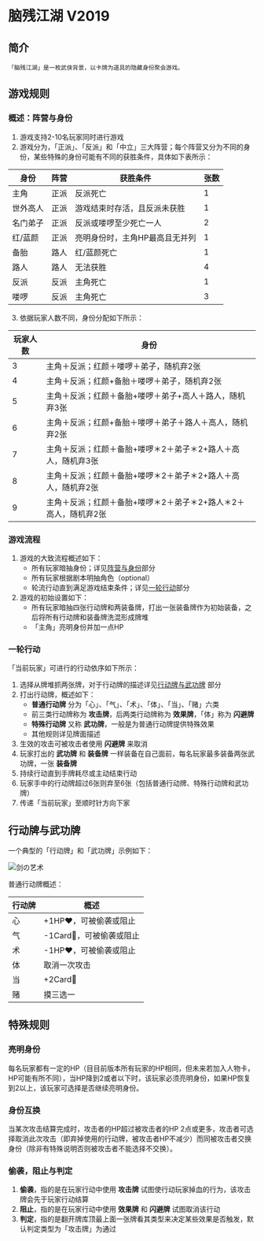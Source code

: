 # 脑残江湖 V2019

## 简介

    「脑残江湖」是一枚武侠背景，以卡牌为道具的隐藏身份聚会游戏。

## 游戏规则

### 概述：阵营与身份

1.  游戏支持2-10名玩家同时进行游戏
2.  游戏分为，「正派」、「反派」和「中立」三大阵营；每个阵营又分为不同的身份，某些特殊的身份可能有不同的获胜条件，具体如下表所示：

| 身份 | 阵营 | 获胜条件 | 张数 |
|---|---|---|---|
| 主角 | 正派 | 反派死亡 | 1 |
| 世外高人 | 正派 | 游戏结束时存活，且反派未获胜 | 1 |
| 名门弟子 | 正派 | 反派或喽啰至少死亡一人 | 2 |
| 红/蓝颜 | 正派 | 亮明身份时，主角HP最高且无并列 | 1 |
| 备胎 | 路人 | 红/蓝颜死亡 | 1 |
| 路人| 路人 | 无法获胜 | 4 |
| 反派 | 反派 | 主角死亡 | 1 |
| 喽啰 | 反派 | 主角死亡 | 3 |

3. 依据玩家人数不同，身份分配如下所示：

| 玩家人数 | 身份 |
|---|---|
| 3 | 主角＋反派；红颜＋喽啰＋弟子，随机弃2张 |
| 4 | 主角＋反派；红颜+备胎＋喽啰＋弟子，随机弃2张 |
| 5 | 主⾓＋反派；红颜＋备胎+喽啰＋弟子+⾼人＋路人，随机弃3张 |
| 6 | 主角＋反派；红颜+备胎＋喽啰＋弟子＋路人＋⾼人，随机弃2张 |
| 7 | 主角＋反派；红颜＋备胎+喽啰＊2＋弟子＊2+路人＋⾼人，随机弃3张 |
| 8 | 主角＋反派；红颜＋备胎+喽啰＊2＋弟子＊2+路人＋⾼人，随机弃2张 |
| 9 | 主角＋反派；红颜＋备胎+喽啰＊2＋弟子＊2+路人＊2＋⾼人，随机弃2张 |

### 游戏流程

1.  游戏的大致流程概述如下：
    -   所有玩家暗抽身份；详见[阵营与身份](#概述：阵营与身份)部分
    -   所有玩家根据剧本明抽角色（optional）
    -   轮流行动直到满足游戏结束条件；详见[一轮行动](#一轮行动)部分
2.  游戏的初始设置如下：
    -   所有玩家暗抽四张行动牌和两装备牌，打出一张装备牌作为初始装备，之后将所有行动牌和装备牌洗混形成牌堆
    -   「主角」亮明身份并加一点HP

### 一轮行动

「当前玩家」可进行的行动依序如下所示：

1.  选择从牌堆抓两张牌，对于行动牌的描述详见[行动牌与武功牌](#行动牌与武功牌) 部分
2.  打出行动牌，概述如下：
    -  __普通行动牌__ 分为「心」、「气」、「术」、「体」、「当」、「赌」六类
    - 前三类行动牌称为 __攻击牌__，后两类行动牌称为 __效果牌__，「体」称为 __闪避牌__
    - __特殊行动牌__ 又称 __武功牌__，一般是为普通行动牌提供特殊效果
    - 其他规则详见牌面描述
3.  生效的攻击可被攻击者使用 __闪避牌__ 来取消
4.  玩家打出的 __武功牌__ 和 __装备牌__ 一样装备在自己面前，每名玩家最多装备两张武功牌，一张 __装备牌__
5.  持续行动直到手牌耗尽或主动结束行动
6.  玩家手中的行动牌超过6张则弃至6张（包括普通行动牌、特殊行动牌和武功牌）
7.  传递「当前玩家」至顺时针方向下家

## 行动牌与武功牌

一个典型的「行动牌」和「武功牌」示例如下：

![剑の艺术](https://meteorode.files.wordpress.com/2019/04/sword-art-1.png)

普通行动牌概述：

| 行动牌 | 概述 |
|---|---|
| 心 | +1HP❤️，可被偷袭或阻止 |
| 气 | -1Card🎴，可被偷袭或阻止|
| 术 | -1HP❤️，可被偷袭或阻止|
| 体 | 取消一次攻击 |
| 当 | +2Card🎴 |
| 赌 | 摸三选一 |

## 特殊规则

### 亮明身份

每名玩家都有一定的HP（⽬目前版本所有玩家的HP相同，但未来若加⼊人物卡，HP可能有所不同），当HP降到2或者以下时，该玩家必须亮明身份，如果HP恢复到2以上，该玩家可选择是否继续亮明身份。

### 身份互换

当某次攻击结算完成时，攻击者的HP超过被攻击者的HP 2点或更多，攻击者可选择取消此次攻击（即弃掉使用的行动牌，被攻击者HP不减少）⽽同被攻击者交换⾝份（除非有特殊说明否则被攻击者不能选择不交换）。

### 偷袭，阻止与判定

1.  __偷袭__，指的是在玩家行动中使用 __攻击牌__ 试图使行动玩家掉血的行为，该攻击牌会先于玩家行动结算
2.  __阻止__，指的是在玩家行动中使用 __效果牌__ 和 __闪避牌__ 试图取消该行动
3.  __判定__，指的是翻开牌库顶最上面一张牌看其类型来决定某些效果是否触发，默认判定类型为「攻击牌」为通过